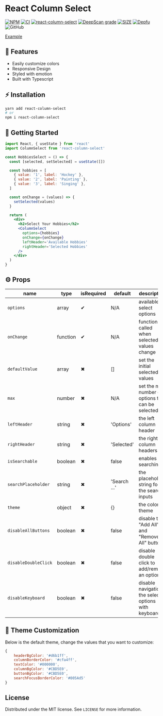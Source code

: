 # React Column Select

[![NPM](https://badgen.net/npm/v/react-column-select)](https://www.npmjs.com/package/react-column-select)
[![CI](https://github.com/chr-ge/react-column-select/actions/workflows/ci.yml/badge.svg?branch=develop)](https://github.com/chr-ge/react-column-select/actions/workflows/ci.yml)
[![react-column-select](https://img.shields.io/endpoint?url=https://dashboard.cypress.io/badge/simple/p3czr7/develop&style=flat&logo=cypress)](https://dashboard.cypress.io/projects/p3czr7/runs)
[![DeepScan grade](https://deepscan.io/api/teams/14351/projects/17471/branches/400913/badge/grade.svg)](https://deepscan.io/dashboard#view=project&tid=14351&pid=17471&bid=400913)
[![SIZE](https://badgen.net/bundlephobia/min/react-column-select)](https://bundlephobia.com/result?p=react-column-select)
[![Depfu](https://badges.depfu.com/badges/c540bb2dbd4e634a557231ecd335474e/overview.svg)](https://depfu.com/repos/github/chr-ge/react-column-select?project_id=24188)
![GitHub](https://img.shields.io/github/license/chr-ge/react-column-select)

[Example](https://react-column-select.chr-ge.com/?path=/story/example-column-select--default)

## 🚀 Features

- Easily customize colors
- Responsive Design
- Styled with emotion
- Built with Typescript

## ⚡ Installation

```sh
yarn add react-column-select
# or
npm i react-column-select
```

## 🏁 Getting Started

```jsx
import React, { useState } from 'react'
import ColumnSelect from 'react-column-select'

const HobbiesSelect = () => {
  const [selected, setSelected] = useState([])

  const hobbies = [
    { value: '1', label: 'Hockey' },
    { value: '2', label: 'Painting' },
    { value: '3', label: 'Singing' },
  ]

  const onChange = (values) => {
    setSelected(values)
  }

  return (
    <div>
      <h2>Select Your Hobbies</h2>
      <ColumnSelect
        options={hobbies}
        onChange={onChange}
        leftHeader='Available Hobbies'
        rightHeader='Selected Hobbies'
      />
    </div>
  )
}
```

## ⚙️ Props

| name                 | type     | isRequired | default      | description                                         |
| -------------------- | -------- | ---------- | ------------ | --------------------------------------------------- |
| `options`            | array    | ✔          | N/A          | available select options                            |
| `onChange`           | function | ✔          | N/A          | function called when selected values change         |
| `defaultValue`       | array    | ✖          | []           | set the initial selected values                     |
| `max`                | number   | ✖          | N/A          | set the max number of options that can be selected  |
| `leftHeader`         | string   | ✖          | 'Options'    | the left column header                              |
| `rightHeader`        | string   | ✖          | 'Selected'   | the right column headers                            |
| `isSearchable`       | boolean  | ✖          | false        | enables searching                                   |
| `searchPlaceholder`  | string   | ✖          | 'Search ...' | the placeholder string for the search inputs        |
| `theme`              | object   | ✖          | {}           | the color theme                                     |
| `disableAllButtons`  | boolean  | ✖          | false        | disable the "Add All" and "Remove All" buttons      |
| `disableDoubleClick` | boolean  | ✖          | false        | disable double click to add/remove an option        |
| `disableKeyboard`    | boolean  | ✖          | false        | disable navigation the select options with keyboard |

## 🎨 Theme Customization

Below is the default theme, change the values that you want to customize:

```jsx
{
    headerBgColor: '#d6b1ff',
    columnBorderColor: '#cfa4ff',
    textColor: '#000000',
    columnBgColor: '#CBD5E0',
    buttonBgColor: '#CBD5E0',
    searchFocusBorderColor: '#805Ad5'
}
```

## License

Distributed under the MIT license. See `LICENSE` for more information.
